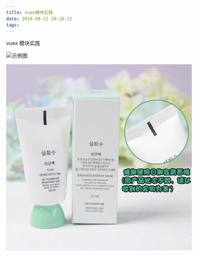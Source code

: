 ```yaml
---
title: vuex模块实践
date: 2018-08-22 20:10:22
tags:
---
```

vuex 模块实践

![示例图](2018/08/22/vuex模块实践/vuex模块实践列表.GIF)
<!-- more -->
![tater](vuex模块实践/CgvUBVq3OsmAJJeIAAFvORJwtA0128_1_1_n_w_o.jpg)